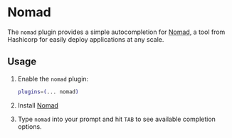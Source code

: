 # Nomad

The `nomad` plugin provides a simple autocompletion for [Nomad](https://nomadproject.io/), a tool from Hashicorp for easily deploy applications at any scale.

## Usage

1. Enable the `nomad` plugin:

   ```zsh
   plugins=(... nomad)
   ```

2. Install [Nomad](https://nomadproject.io/)

3. Type `nomad` into your prompt and hit `TAB` to see available completion options.
